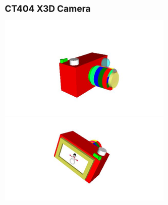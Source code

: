 # CT404 X3D Camera
![snowman](https://raw.githubusercontent.com/baloneyspaceshuttle/CT404-X3D-Camera/master//img/img1.JPG)
![snowman](https://raw.githubusercontent.com/baloneyspaceshuttle/CT404-X3D-Camera/master//img/img2.JPG)